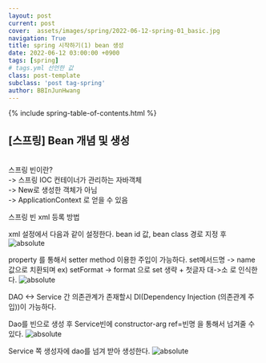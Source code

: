 ```yaml
---
layout: post
current: post
cover:  assets/images/spring/2022-06-12-spring-01_basic.jpg
navigation: True
title: spring 시작하기(1) bean 생성
date: 2022-06-12 03:00:00 +0900
tags: [spring]  
# tags.yml 선언한 값
class: post-template
subclass: 'post tag-spring'
author: BBInJunHwang
---
```

{% include spring-table-of-contents.html %}
<br>
<h2>[스프링] Bean 개념 및 생성</h2><br>
스프링 빈이란?<br>
-> 스프링 IOC 컨테이너가 관리하는 자바객체<br>
-> New로 생성한 객체가 아님<br>
-> ApplicationContext 로 얻을 수 있음<br>

스프링 빈 xml 등록 방법

xml 설정에서 다음과 같이 설정한다.
bean id 값, bean class 경로 지정 후 
<img data-action="zoom" src='{{ "/assets/images/spring/spring01/ch01_bean_xml_01.PNG" | relative_url }}' alt='absolute'>

property 를 통해서  setter method 이용한 주입이 가능하다.
set메서드명 -> name값으로 치환되며 
ex) setFormat -> format 으로 set 생략 + 첫글자 대->소 로 인식한다.
<img data-action="zoom" src='{{ "/assets/images/spring/spring01/ch01_bean_class_01.PNG" | relative_url }}' alt='absolute'>

DAO <-> Service 간 의존관계가 존재할시 DI(Dependency Injection (의존관계 주입))이 가능하다.

Dao를 빈으로 생성 후 Service빈에 constructor-arg ref=빈명 을 통해서 넘겨줄 수 있다.
<img data-action="zoom" src='{{ "/assets/images/spring/spring01/ch01_bean_xml_02.PNG" | relative_url }}' alt='absolute'>

Service 쪽 생성자에 dao를 넘겨 받아 생성한다.
<img data-action="zoom" src='{{ "/assets/images/spring/spring01/ch01_bean_class_02.PNG" | relative_url }}' alt='absolute'>